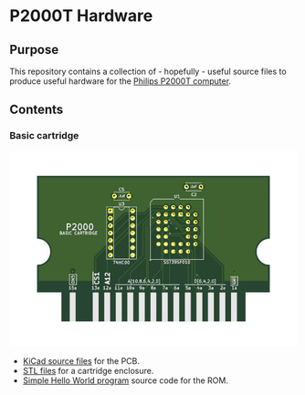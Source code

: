 # P2000T Hardware

## Purpose

This repository contains a collection of - hopefully - useful source files
to produce useful hardware for the [Philips P2000T computer](https://en.wikipedia.org/wiki/Philips_P2000).

## Contents

### Basic cartridge

![](cartridges/images/basic_cartridge_back.jpg)

* [KiCad source files](cartridges/basic_cartridge) for the PCB.
* [STL files]((enclosures/basic_cartridge)) for a cartridge enclosure.
* [Simple Hello World program](assembly/hello_world/hello_world.asm) source code for the ROM.